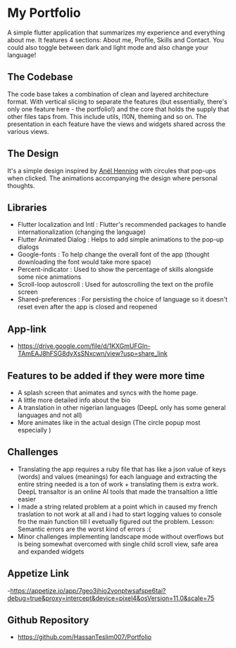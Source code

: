 # My Portfolio

A simple flutter application that summarizes my experience and everything about me. It features 4 sections: About me, Profile, Skills and Contact.
You could also toggle between dark and light mode and also change your language!

## The Codebase

The code base takes a combination of clean and layered architecture format. With vertical slicing to separate the features (but essentially, there's only one feature here - the portfolio!) and the core that holds the supply that other files taps from. This include utils, l10N, theming and so on.
The presentation in each feature have the views and widgets shared across the various views.

## The Design

It's a simple design inspired by [Anél Henning](https://anellehenning.artstation.com/projects/JAEXR) with circules that pop-ups when clicked. The animations accompanying the design where personal thoughts.

## Libraries
- Flutter localization and Intl : Flutter's recommended packages to handle internationalization (changing the language)
- Flutter Animated Dialog : Helps to add simple animations to the pop-up dialogs
- Google-fonts : To help change the overall font of the app (thought downloading the font would take more space)
- Percent-indicator : Used to show the percentage of skills alongside some nice animations
- Scroll-loop autoscroll : Used for autoscrolling the text on the profile screen
- Shared-preferences : For persisting the choice of language so it doesn't reset even after the app is closed and reopened

## App-link
- https://drive.google.com/file/d/1KXGmUFGln-TAmEAJ8hFSG8dyXsSNxcwn/view?usp=share_link

## Features to be added if they were more time
- A splash screen that animates and syncs with the home page.
- A little more detailed info about the bio
- A translation in other nigerian languages (DeepL only has some general languages and not all)
- More animates like in the actual design (The circle popup most especially )

## Challenges
- Translating the app requires a ruby file that has like a json value of keys (words) and values (meanings) for each language and extracting the entire string needed is a ton of work + translating them is extra work. DeepL transaltor is an online AI tools that made the transaltion a little easier
- I made a string related problem at a point which in caused my french traslation to not work at all and i had to start logging values to console fro the main function till I evetually figured out the problem. Lesson: Semantic errors are the worst kind of errors :(
- Minor challenges implementing landscape mode without overflows but is being somewhat overcomed with single child scroll view, safe area and expanded widgets

## Appetize Link
-https://appetize.io/app/7geo3jhio2vonptwsafspe6tai?debug=true&proxy=intercept&device=pixel4&osVersion=11.0&scale=75

## Github Repository
- https://github.com/HassanTeslim007/Portfolio
